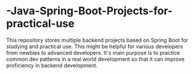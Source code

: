 # -Java-Spring-Boot-Projects-for-practical-use
This repository stores multiple backend projects based on Spring Boot for studying and practical use. This might be helpful for various developers from newbies to advanced developers. It's main purpose is to practice common dev patterns in a real world development so that it can improve proficiency in backend development.
